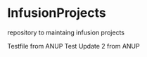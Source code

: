 # InfusionProjects
repository to maintaing infusion projects

Testfile from ANUP
Test Update 2 from ANUP
